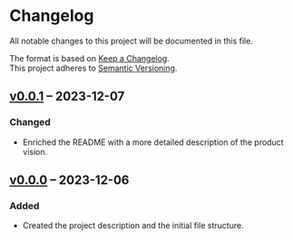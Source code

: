 # Changelog

All notable changes to this project will be documented in this file.

The format is based on [Keep a Changelog](http://keepachangelog.com/en/1.0.0/).<br/>
This project adheres to [Semantic Versioning](http://semver.org/spec/v2.0.0.html).

<!-- insertion marker -->

## [v0.0.1](https://github.com/bswck/autorefine/tree/v0.0.1) – 2023-12-07


### Changed

- Enriched the README with a more detailed description of the product vision.


## [v0.0.0](https://github.com/bswck/autorefine/tree/v0.0.0) – 2023-12-06


### Added

- Created the project description and the initial file structure.
